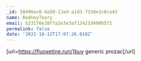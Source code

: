 ```yaml
---
_id: 58496ec0-4a50-11ed-a1d3-733de1c0ca43
name: RodneyTeary
email: b33176e38ffa2e3e3af12421d490b572
permalink: false
date: '2022-10-12T17:07:26.010Z'
---
```

[url=https://fluoxetine.run/]buy generic prozac[/url]
